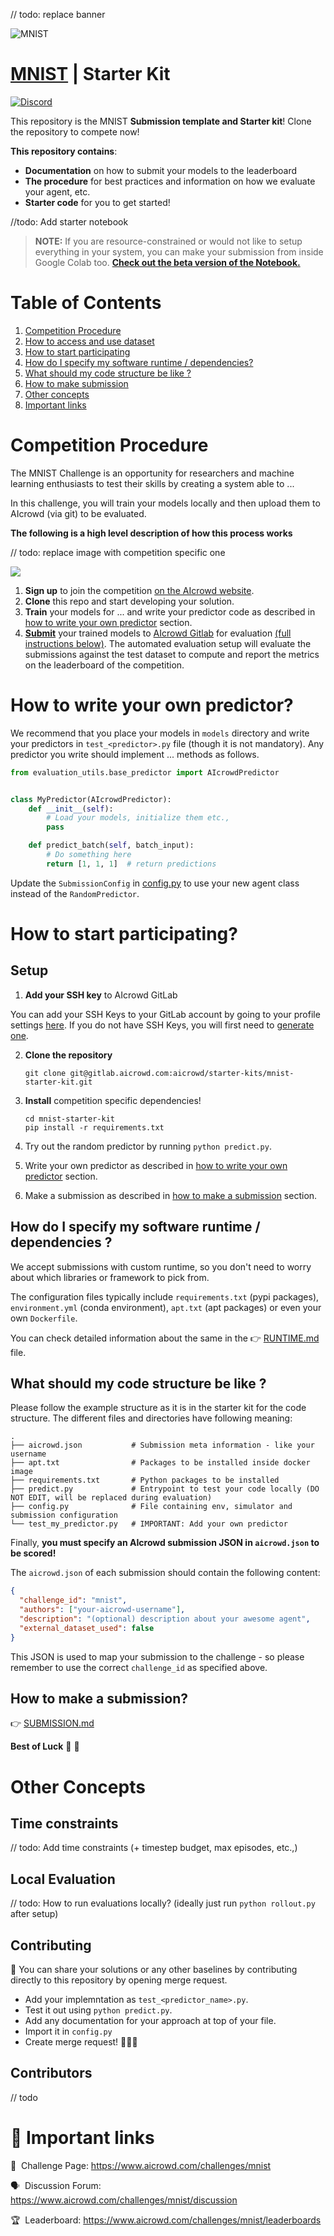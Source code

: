 // todo: replace banner

![MNIST]()

# [MNIST](https://www.aicrowd.com/challenges/mnist/) | Starter Kit 
[![Discord](https://img.shields.io/discord/565639094860775436.svg)](https://discord.gg/fNRrSvZkry)

This repository is the MNIST **Submission template and Starter kit**! Clone the repository to compete now!

**This repository contains**:
*  **Documentation** on how to submit your models to the leaderboard
*  **The procedure** for best practices and information on how we evaluate your agent, etc.
*  **Starter code** for you to get started!

//todo: Add starter notebook

> **NOTE:** 
If you are resource-constrained or would not like to setup everything in your system, you can make your submission from inside Google Colab too. [**Check out the beta version of the Notebook.**](https://colab.research.google.com/drive/14FpktUXysnjIL165hU3rTUKPHo4-YRPh?usp=sharing)



# Table of Contents

1. [Competition Procedure](#competition-procedure)
2. [How to access and use dataset](#how-to-access-and-use-dataset)
3. [How to start participating](#how-to-start-participating)
4. [How do I specify my software runtime / dependencies?](#how-do-i-specify-my-software-runtime-dependencies-)
5. [What should my code structure be like ?](#what-should-my-code-structure-be-like-)
6. [How to make submission](#how-to-make-submission)
7. [Other concepts](#other-concepts)
8. [Important links](#-important-links)


#  Competition Procedure

The MNIST Challenge is an opportunity for researchers and machine learning enthusiasts to test their skills by creating a system able to ...

In this challenge, you will train your models locally and then upload them to AIcrowd (via git) to be evaluated. 

**The following is a high level description of how this process works**

// todo: replace image with competition specific one

![](https://i.imgur.com/xzQkwKV.jpg)

1. **Sign up** to join the competition [on the AIcrowd website](https://www.aicrowd.com/challenges/mnist/).
2. **Clone** this repo and start developing your solution.
3. **Train** your models for ... and write your predictor code as described in [how to write your own predictor](#how-to-write-your-own-predictor) section.
4. [**Submit**](#how-to-submit-a-model) your trained models to [AIcrowd Gitlab](https://gitlab.aicrowd.com) for evaluation [(full instructions below)](#how-to-submit-a-model). The automated evaluation setup will evaluate the submissions against the test dataset to compute and report the metrics on the leaderboard of the competition.

# How to write your own predictor?

We recommend that you place your models in `models` directory and write your predictors in `test_<predictor>.py` file (though it is not mandatory). Any predictor you write should implement ... methods as follows.

```python
from evaluation_utils.base_predictor import AIcrowdPredictor


class MyPredictor(AIcrowdPredictor):
    def __init__(self):
        # Load your models, initialize them etc.,
        pass

    def predict_batch(self, batch_input):
        # Do something here
        return [1, 1, 1]  # return predictions

```

Update the `SubmissionConfig` in [config.py](config.py#L5) to use your new agent class instead of the `RandomPredictor`.

# How to start participating?

## Setup

1. **Add your SSH key** to AIcrowd GitLab

You can add your SSH Keys to your GitLab account by going to your profile settings [here](https://gitlab.aicrowd.com/profile/keys). If you do not have SSH Keys, you will first need to [generate one](https://docs.gitlab.com/ee/ssh/README.html#generating-a-new-ssh-key-pair).

2.  **Clone the repository**

    ```
    git clone git@gitlab.aicrowd.com:aicrowd/starter-kits/mnist-starter-kit.git
    ```

3. **Install** competition specific dependencies!
    ```
    cd mnist-starter-kit
    pip install -r requirements.txt
    ```

4. Try out the random predictor by running `python predict.py`.

5. Write your own predictor as described in [how to write your own predictor](#how-to-write-your-own-predictor) section.

6. Make a submission as described in [how to make a submission](#how-to-make-a-submission) section.

## How do I specify my software runtime / dependencies ?

We accept submissions with custom runtime, so you don't need to worry about which libraries or framework to pick from.

The configuration files typically include `requirements.txt` (pypi packages), `environment.yml` (conda environment), `apt.txt` (apt packages) or even your own `Dockerfile`.

You can check detailed information about the same in the 👉 [RUNTIME.md](docs/runtime.md) file.

## What should my code structure be like ?

Please follow the example structure as it is in the starter kit for the code structure.
The different files and directories have following meaning:

```
.
├── aicrowd.json           # Submission meta information - like your username
├── apt.txt                # Packages to be installed inside docker image
├── requirements.txt       # Python packages to be installed
├── predict.py             # Entrypoint to test your code locally (DO NOT EDIT, will be replaced during evaluation)
├── config.py              # File containing env, simulator and submission configuration
└── test_my_predictor.py   # IMPORTANT: Add your own predictor
```

Finally, **you must specify an AIcrowd submission JSON in `aicrowd.json` to be scored!** 

The `aicrowd.json` of each submission should contain the following content:

```json
{
  "challenge_id": "mnist",
  "authors": ["your-aicrowd-username"],
  "description": "(optional) description about your awesome agent",
  "external_dataset_used": false
}
```

This JSON is used to map your submission to the challenge - so please remember to use the correct `challenge_id` as specified above.

## How to make a submission?

👉 [SUBMISSION.md](/docs/SUBMISSION.md)

**Best of Luck** :tada: :tada:

# Other Concepts

## Time constraints

// todo: Add time constraints (+ timestep budget, max episodes, etc.,)

## Local Evaluation

// todo: How to run evaluations locally? (ideally just run `python rollout.py` after setup)

## Contributing

🙏 You can share your solutions or any other baselines by contributing directly to this repository by opening merge request.

- Add your implemntation as `test_<predictor_name>.py`.
- Test it out using `python predict.py`.
- Add any documentation for your approach at top of your file.
- Import it in `config.py`
- Create merge request! 🎉🎉🎉 

## Contributors

// todo

# 📎 Important links


💪 &nbsp;Challenge Page: https://www.aicrowd.com/challenges/mnist

🗣️ &nbsp;Discussion Forum: https://www.aicrowd.com/challenges/mnist/discussion

🏆 &nbsp;Leaderboard: https://www.aicrowd.com/challenges/mnist/leaderboards
